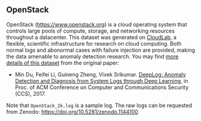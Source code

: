 ## OpenStack

OpenStack (https://www.openstack.org) is a cloud operating system that controls large pools of compute, storage, and networking resources throughout a datacenter. This dataset was generated on [CloudLab](https://cloudlab.us/), a flexible, scientific infrastructure for research on cloud computing. Both normal logs and abonormal cases with failure injection are provided, making the data amenable to anomaly detection research. You may find [more details of this dataset](http://www.cs.utah.edu/~mind/papers/deeplog_misc.html) from the original paper:

-   Min Du, Feifei Li, Guineng Zheng, Vivek Srikumar. [DeepLog: Anomaly Detection and Diagnosis from System Logs through Deep Learning](https://acmccs.github.io/papers/p1285-duA.pdf), in Proc. of ACM Conference on Computer and Communications Security (CCS), 2017.

Note that `OpenStack_2k.log` is a sample log. The raw logs can be requested from Zenodo: https://doi.org/10.5281/zenodo.1144100
